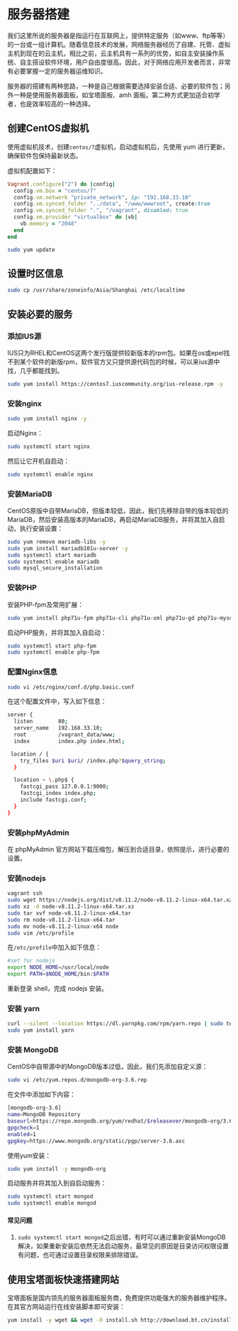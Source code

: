 # 服务器搭建

我们这里所说的服务器是指运行在互联网上，提供特定服务（如www、ftp等等）的一台或一组计算机。随着信息技术的发展，网络服务器经历了自建、托管、虚拟主机到现在的云主机，相比之前，云主机具有一系列的优势，如自主安装操作系统、自主搭设软件环境，用户自由度很高。因此，对于网络应用开发者而言，非常有必要掌握一定的服务器运维知识。

服务器的搭建有两种思路，一种是自己根据需要选择安装合适、必要的软件包；另外一种是使用服务器面板，如宝塔面板、amh 面板。第二种方式更加适合初学者，也是效率较高的一种选择。

## 创建CentOS虚拟机

使用虚拟机技术，创建`centos/7`虚拟机，启动虚拟机后，先使用 yum 进行更新，确保软件包保持最新状态。

虚拟机配置如下：

```ruby
Vagrant.configure("2") do |config|
  config.vm.box = "centos/7"
  config.vm.network "private_network", ip: "192.168.33.10"
  config.vm.synced_folder "../data", "/www/wwwroot", create:true
  config.vm.synced_folder ".", "/vagrant", disabled: true
  config.vm.provider "virtualbox" do |vb|
    vb.memory = "2048"
  end
end
```

```sh
sudo yum update
```
## 设置时区信息

```sh
sudo cp /usr/share/zoneinfo/Asia/Shanghai /etc/localtime
```

## 安装必要的服务

### 添加IUS源

IUS只为RHEL和CentOS这两个发行版提供较新版本的rpm包。如果在os或epel找不到某个软件的新版rpm，软件官方又只提供源代码包的时候，可以来ius源中找，几乎都能找到。

```sh
sudo yum install https://centos7.iuscommunity.org/ius-release.rpm -y
```

### 安装nginx

```sh
sudo yum install nginx -y
```

启动Nginx：

```sh
sudo systemctl start nginx
```

然后让它开机自启动：

```sh
sudo systemctl enable nginx
```

### 安装MariaDB

CentOS原版中自带MariaDB，但版本较低，因此，我们先移除自带的版本较低的MariaDB，然后安装高版本的MariaDB，再启动MariaDB服务，并将其加入自启动，执行安装设置：

```sh
sudo yum remove mariadb-libs -y
sudo yum install mariadb101u-server -y
sudo systemctl start mariadb
sudo systemctl enable mariadb
sudo mysql_secure_installation
```

### 安装PHP

安装PHP-fpm及常用扩展：

```sh
sudo yum install php71u-fpm php71u-cli php71u-xml php71u-gd php71u-mysqlnd php71u-pdo php71u-mcrypt php71u-mbstring php71u-json -y
```

启动PHP服务，并将其加入自启动：

```sh
sudo systemctl start php-fpm
sudo systemctl enable php-fpm
```

### 配置Nginx信息

```sh
sudo vi /etc/nginx/conf.d/php.basic.conf
```

在这个配置文件中，写入如下信息：

```bash
server {
  listen        80;
  server_name   192.168.33.10;
  root          /vagrant_data/www;
  index         index.php index.html;

 location / {
    try_files $uri $uri/ /index.php?$query_string;
  }

  location ~ \.php$ {
    fastcgi_pass 127.0.0.1:9000;
    fastcgi_index index.php;
    include fastcgi.conf;
  }
}
```

### 安装phpMyAdmin

在 phpMyAdmin 官方网站下载压缩包，解压到合适目录，依照提示，进行必要的设置。

### 安装nodejs

```sh
vagrant ssh
sudo wget https://nodejs.org/dist/v8.11.2/node-v8.11.2-linux-x64.tar.xz
sudo xz -d node-v8.11.2-linux-x64.tar.xz
sudo tar xvf node-v8.11.2-linux-x64.tar
sudo rm node-v8.11.2-linux-x64.tar
sudo mv node-v8.11.2-linux-x64 node
sudo vim /etc/profile
```

在`/etc/profile`中加入如下信息：

```sh
#set for nodejs
export NODE_HOME=/usr/local/node
export PATH=$NODE_HOME/bin:$PATH
```

重新登录 shell，完成 nodejs 安装。

### 安装 yarn

```sh
curl --silent --location https://dl.yarnpkg.com/rpm/yarn.repo | sudo tee /etc/yum.repos.d/yarn.repo
sudo yum install yarn
```

### 安装 MongoDB

CentOS中自带源中的MongoDB版本过低，因此，我们先添加自定义源：

```sh
sudo vi /etc/yum.repos.d/mongodb-org-3.6.rep
```

在文件中添加如下内容：

```sh
[mongodb-org-3.6]
name=MongoDB Repository
baseurl=https://repo.mongodb.org/yum/redhat/$releasever/mongodb-org/3.6/x86_64/
gpgcheck=1
enabled=1
gpgkey=https://www.mongodb.org/static/pgp/server-3.6.asc
```

使用yum安装：

```sh
sudo yum install -y mongodb-org
```

启动服务并将其加入到自启动服务：

```sh
sudo systemctl start mongod
sudo systemctl enable mongod
```

#### 常见问题

1. `sudo systemctl start mongod`之后出错，有时可以通过重新安装MongoDB解决，如果重新安装后依然无法启动服务，最常见的原因是目录访问权限设置有问题，也可通过设置目录权限来排除错误。

## 使用宝塔面板快速搭建网站

宝塔面板是国内领先的服务器面板服务商，免费提供功能强大的服务器维护程序。在其官方网站运行在线安装脚本即可安装：

```sh
yum install -y wget && wget -O install.sh http://download.bt.cn/install/install.sh && sh install.sh
```
